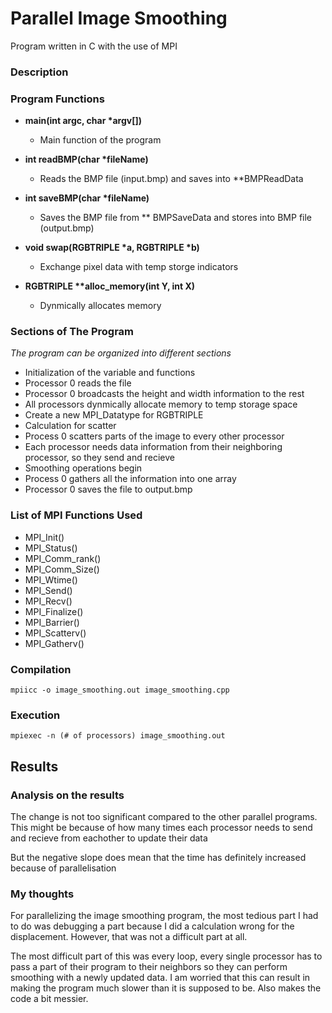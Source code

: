 # Parallel Image Smoothing
Program written in C with the use of MPI

### Description 


### Program Functions
- **main(int argc, char \*argv[])**
  - Main function of the program

- **int readBMP(char \*fileName)**
  - Reads the BMP file (input.bmp) and saves into \*\*BMPReadData

- **int saveBMP(char \*fileName)**
  - Saves the BMP file from \*\* BMPSaveData and stores into BMP file (output.bmp)

- **void swap(RGBTRIPLE \*a, RGBTRIPLE \*b)**
  - Exchange pixel data with temp storge indicators

- **RGBTRIPLE \*\*alloc_memory(int Y, int X)**
  - Dynmically allocates memory

### Sections of The Program
*The program can be organized into different sections*
- Initialization of the variable and functions
- Processor 0 reads the file
- Processor 0 broadcasts the height and width information to the rest 
- All processors dynmically allocate memory to temp storage space
- Create a new MPI_Datatype for RGBTRIPLE
- Calculation for scatter
- Process 0 scatters parts of the image to every other processor
- Each processor needs data information from their neighboring processor, so they send and recieve
- Smoothing operations begin
- Process 0 gathers all the information into one array
- Processor 0 saves the file to output.bmp

### List of MPI Functions Used
- MPI_Init()
- MPI_Status()
- MPI_Comm_rank()
- MPI_Comm_Size()
- MPI_Wtime()
- MPI_Send()
- MPI_Recv()
- MPI_Finalize()
- MPI_Barrier()
- MPI_Scatterv()
- MPI_Gatherv()

### Compilation
`mpiicc -o image_smoothing.out image_smoothing.cpp`
### Execution
`mpiexec -n (# of processors) image_smoothing.out`
## Results

### Analysis on the results
The change is not too significant compared to the other parallel programs. This might be because of how many times each processor needs to send and recieve from eachother to update their data

But the negative slope does mean that the time has definitely increased because of parallelisation

### My thoughts
For parallelizing the image smoothing program, the most tedious part I had to do was debugging a part because I did a calculation wrong for the displacement. However, that was not a difficult part at all.

The most difficult part of this was every loop, every single processor has to pass a part of their program to their neighbors so they can perform smoothing with a newly updated data. I am worried that this can result in making the program much slower than it is supposed to be. Also makes the code a bit messier.
